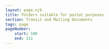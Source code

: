 ```yaml
---
layout: page.njk
title: Folders suitable for postal purposes
section: Transit and Mailing Documents
tags: page
pageNumber:
    start: 108
    end: 111
---
```

